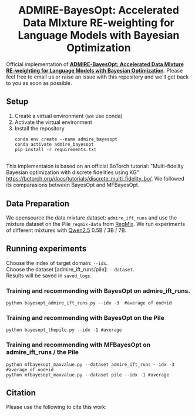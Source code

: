 <div align="center">
  
  <div>
  <h1>ADMIRE-BayesOpt: Accelerated Data MIxture
RE-weighting for Language Models with Bayesian
Optimization</h1>
  </div>

  <!-- <div>
      Thomas Hartvigsen&emsp; Swami Sankaranarayanan&emsp; Hamid Palangi&emsp; Yoon Kim&emsp; Marzyeh Ghassemi
  </div> -->
  <!-- <br/> -->

</div>

Official implementation of **[ADMIRE-BayesOpt: Accelerated Data MIxture
RE-weighting for Language Models with Bayesian
Optimization](https://www.google.com)**.
Please feel free to email us or raise an issue with this repository and we'll get back to you as soon as possible.

## Setup
1. Create a virtual environment (we use conda)
2. Activate the virtual environment
3. Install the repository
    ```
    conda env create --name admire_bayesopt
    conda activate admire_bayesopt
    pip install -r requirements.txt
    ```
## 
This implementaion is based on an official BoTorch tutorial: "Multi-fidelity Bayesian optimization with discrete fidelities using KG"
https://botorch.org/docs/tutorials/discrete_multi_fidelity_bo/. We followed its comparasions between BayesOpt and MFBayesOpt.

## Data Preparation
We opensource the data mixture dataset: ```admire_ift_runs``` and use the mixture dataset on the Pile ```regmix-data``` from [RegMix](https://github.com/sail-sg/regmix/tree/main).
We run experiments of different mixtures with [Qwen2.5](https://huggingface.co/collections/Qwen/qwen25-66e81a666513e518adb90d9e) 0.5B / 3B / 7B.

## Running experiments
Choose the index of target domain: ```--idx```. 
<br/>
Choose the dataset [admire_ift_runs/pile]: ```--dataset```.
<br/>
Results will be saved in ```saved_logs```.

### Training and recommending with BayesOpt on admire_ift_runs.
```
python bayesopt_admire_ift_runs.py --idx -3  #average of ood+id
```

### Training and recommending with BayesOpt on the Pile
```
python bayesopt_thepile.py --idx -1 #average
```

### Training and recommending with MFBayesOpt on admire_ift_runs / the Pile
```
python mfbayesopt_maxvalue.py --dataset admire_ift_runs --idx -3 #average of ood+id
python mfbayesopt_maxvalue.py --dataset pile --idx -1 #average
```

## Citation
Please use the following to cite this work:
```

```